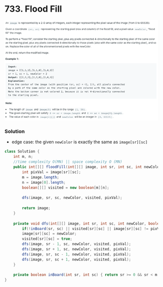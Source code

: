 # 733. Flood Fill

![733%20Flood%20Fill%20de34c01cf7194fd194ea4b7a38294bc7/Untitled.png](733%20Flood%20Fill%20de34c01cf7194fd194ea4b7a38294bc7/Untitled.png)

### Solution

- edge case: the given `newColor`  is exactly the same as `image[sr][sc]`

```java
class Solution {
    int m, n;
    //time complexity O(MN) || space complexity O (MN)
    public int[][] floodFill(int[][] image, int sr, int sc, int newColor) {
        int pixVal = image[sr][sc];
        m = image.length;
        n = image[0].length;
        boolean[][] visited = new boolean[m][n];
        
        dfs(image, sr, sc, newColor, visited, pixVal);

        return image;
    }

    private void dfs(int[][] image, int sr, int sc, int newColor, boolean[][] visited, int pixVal) {
        if(!inBoard(sr, sc) || visited[sr][sc] || image[sr][sc] != pixVal ) return;
        image[sr][sc] = newColor;
        visited[sr][sc] = true;
        dfs(image, sr - 1, sc, newColor, visited, pixVal);  
        dfs(image, sr + 1, sc, newColor, visited, pixVal);  
        dfs(image, sr, sc - 1, newColor, visited, pixVal);  
        dfs(image, sr, sc + 1, newColor, visited, pixVal);  
    }

    private boolean inBoard(int sr, int sc) { return sr >= 0 && sr < m && sc >=0 && sc < n; }
}
```